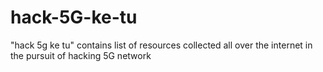 # hack-5G-ke-tu
"hack 5g ke tu" contains list of resources collected all over the internet in the pursuit of hacking 5G network
